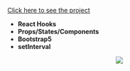 [Click here to see the project](https://slider-project-with-react.vercel.app/)
<br>
- __React Hooks__ <br>
- __Props/States/Components__<br>
- __Bootstrap5__<br>
- __setInterval__<br>

<div align="center"><img src="https://github.com/MehmetCakir1/menuProjectWithReact/blob/master/newMenuProject.gif"</div>
